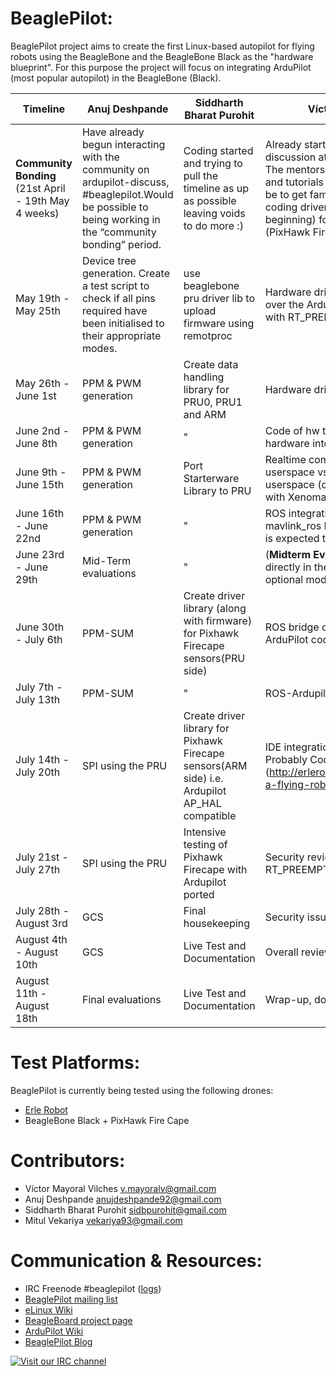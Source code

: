 BeaglePilot:
=============

BeaglePilot project aims to create the first Linux-based autopilot for flying robots using the BeagleBone and the BeagleBone Black as the "hardware blueprint". For this purpose the project will focus on integrating ArduPilot (most popular autopilot) in the BeagleBone (Black). 


| Timeline | Anuj Deshpande| Siddharth Bharat Purohit| Víctor Mayoral Vilches |
|----------|-------------- |-------------------------|------------------------|
| **Community Bonding** (21st April - 19th May 4 weeks)|Have already begun interacting with the community on ardupilot-discuss, #beaglepilot.Would be possible to being working in the “community bonding” period. | Coding started and trying to pull the timeline as up as possible leaving voids to do more :)| Already started coding and the discussion at #beaglepilot (Freenode). The mentors provided great feedback and tutorials to get started. The goal will be to get familiar with ArduPilot and start coding drivers (userspace ones at the beginning) for the hardware to be used (PixHawk Fire Cape). |
| May 19th - May 25th |Device tree generation. Create a test script to check if all pins required have been initialised to their appropriate modes.  | use beaglebone pru driver lib to upload firmware using remotproc| Hardware drivers coding (userspace) over the ArduPilot code (Linux kernel with RT_PREEMPT patches applied). |
| May 26th - June 1st | PPM & PWM generation| Create data handling library for PRU0, PRU1 and ARM| Hardware drivers coding. |
| June 2nd - June 8th | PPM & PWM generation | " | Code of hw tests. Make sure that all the hardware interfaces properly.| 
| June 9th - June 15th | PPM & PWM generation | Port Starterware Library to PRU| Realtime comparison: stock kernel userspace vs RT_PREEMPT kernel userspace (desirable to include tests with Xenomai if the time allows it) |
| June 16th - June 22nd | PPM & PWM generation | "| ROS integration through MAVLink (using mavlink_ros ROS package). This first task is expected to be straightforward.|
| June 23rd - June 29th |Mid-Term evaluations | "| (**Midterm Eval**) ROS bridge coded directly in the ArduPilot code as an optional module. |
| June 30th - July 6th | PPM-SUM |Create driver library (along with firmware) for Pixhawk Firecape sensors(PRU side) | ROS bridge coded directly in the ArduPilot code as an optional module.|
| July 7th - July 13th | PPM-SUM | "| ROS-Ardupilot tests. |
| July 14th - July 20th | SPI using the PRU | Create driver library for Pixhawk Firecape sensors(ARM side) i.e. Ardupilot AP_HAL compatible| IDE integration, web programming. Probably Codiad or Cloud9 (http://erlerobot.com/blog/programming-a-flying-robot-in-the-browser/). |
| July 21st - July 27th | SPI using the PRU |Intensive testing of Pixhawk Firecape with Ardupilot ported | Security review of Ardupilot running on a RT_PREEMPT patched kernel.|
| July 28th - August 3rd | GCS | Final housekeeping| Security issues. |
| August 4th - August 10th | GCS |Live Test and Documentation | Overall review an tutorials development. |
| August 11th - August 18th | Final evaluations |Live Test and Documentation | Wrap-up, documentation and delivery. |

Test Platforms:
==============
BeaglePilot is currently being tested using the following drones:
- [Erle Robot](http://erlerobot.com)
- BeagleBone Black + PixHawk Fire Cape

Contributors:
=============

- Víctor Mayoral Vilches <v.mayoralv@gmail.com>
- Anuj Deshpande <anujdeshpande92@gmail.com>
- Siddharth Bharat Purohit <sidbpurohit@gmail.com>
- Mitul Vekariya <vekariya93@gmail.com>

Communication & Resources:
==============
- IRC Freenode #beaglepilot ([logs](http://logs.nslu2-linux.org/livelogs/beaglepilot/))
- [BeaglePilot mailing list](https://groups.google.com/forum/#!forum/beaglepilot)
- [eLinux Wiki](http://elinux.org/BeagleBoard/GSoC/BeaglePilot)
- [BeagleBoard project page](http://beagleboard.org/project/BeaglePilot/)
- [ArduPilot Wiki](http://dev.ardupilot.com/wiki/beaglepilot/)
- [BeaglePilot Blog](http://ardupilotbeaglebone.wordpress.com/)

[![Visit our IRC channel](https://kiwiirc.com/buttons/chat.freenode.net/beaglepilot.png)](https://kiwiirc.com/client/chat.freenode.net/?nick=beaglepilo|?#beaglepilot)
